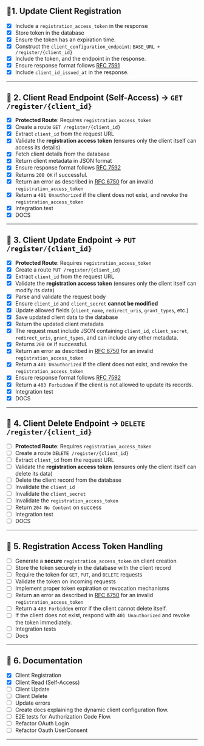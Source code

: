 ## 🔹1. Update Client Registration
- [x] Include a `registration_access_token` in the response 
- [x] Store token in the database
- [x] Ensure the token has an expiration time.
- [x] Construct the `client_configuration_endpoint`: `BASE_URL + /register/{client_id}`
- [x] Include the token, and the endpoint in the response.
- [x] Ensure response format follows [RFC 7591](https://datatracker.ietf.org/doc/html/rfc7591)
- [x] Include `client_id_issued_at` in the response.
---

## 🔹 2. Client Read Endpoint (Self-Access) → `GET /register/{client_id}`
- [x] **Protected Route**: Requires `registration_access_token`
- [x] Create a route `GET /register/{client_id}`
- [x] Extract `client_id` from the request URL
- [x] Validate the **registration access token** (ensures only the client itself can access its details)
- [x] Fetch client details from the database
- [x] Return client metadata in JSON format
- [x] Ensure response format follows [RFC 7592](https://www.rfc-editor.org/rfc/rfc7592.html#section-3) 
- [x] Returns `200 OK` if successful.
- [x] Return an error as described in [RFC 6750](https://www.rfc-editor.org/rfc/rfc6750) for an invalid `registration_access_token`
- [x] Return a `401 Unauthorized` if the client does not exist, and revoke the `registration_access_token`
- [x] Integration test
- [x] DOCS

---

## 🔹 3. Client Update Endpoint → `PUT /register/{client_id}`
- [x] **Protected Route**: Requires `registration_access_token`
- [x] Create a route `PUT /register/{client_id}`
- [x] Extract `client_id` from the request URL
- [x] Validate the **registration access token** (ensures only the client itself can modify its data)
- [x] Parse and validate the request body
- [x] Ensure `client_id` and `client_secret` **cannot be modified**
- [x] Update allowed fields (`client_name`, `redirect_uris`, `grant_types`, etc.)
- [x] Save updated client data to the database
- [x] Return the updated client metadata
- [x] The request must include JSON containing `client_id`, `client_secret`, `redirect_uris`, `grant_types`, and can include any other metadata.
- [x] Returns `200 OK` if successful.
- [x] Return an error as described in [RFC 6750](https://www.rfc-editor.org/rfc/rfc6750) for an invalid `registration_access_token`
- [x] Return a `401 Unauthorized` if the client does not exist, and revoke the `registration_access_token`
- [x] Ensure response format follows [RFC 7592](https://www.rfc-editor.org/rfc/rfc7592.html#section-3) 
- [x] Return a `403 Forbidden` if the client is not allowed to update its records.
- [x] Integration test
- [x] DOCS

---

## 🔹 4. Client Delete Endpoint → `DELETE /register/{client_id}`
- [ ] **Protected Route**: Requires `registration_access_token`
- [ ] Create a route `DELETE /register/{client_id}`
- [ ] Extract `client_id` from the request URL
- [ ] Validate the **registration access token** (ensures only the client itself can delete its data)
- [ ] Delete the client record from the database
- [ ] Invalidate the `client_id`
- [ ] Invalidate the `client_secret`
- [ ] Invalidate the `registration_access_token`
- [ ] Return `204 No Content` on success
- [ ] Integration test
- [ ] DOCS

---

## 🔹 5. Registration Access Token Handling
- [ ] Generate a **secure** `registration_access_token` on client creation
- [ ] Store the token securely in the database with the client record
- [ ] Require the token for `GET`, `PUT`, and `DELETE` requests
- [ ] Validate the token on incoming requests
- [ ] Implement proper token expiration or revocation mechanisms
- [ ] Return an error as described in [RFC 6750](https://www.rfc-editor.org/rfc/rfc6750) for an invalid `registration_access_token`
- [ ] Return a `403 Forbidden` error if the client cannot delete itself.
- [ ] If the client does not exist, respond with `401 Unauthorized` and revoke the token immediately.
- [ ] Integration tests
- [ ] Docs

---

## 🔹 6. Documentation
- [x] Client Registration
- [x] Client Read (Self-Access)
- [ ] Client Update 
- [ ] Client Delete
- [ ] Update errors
- [ ] Create docs explaining the dynamic client configuration flow.
- [ ] E2E tests for Authorization Code Flow.
- [ ] Refactor OAuth Login
- [ ] Refactor Oauth UserConsent
---